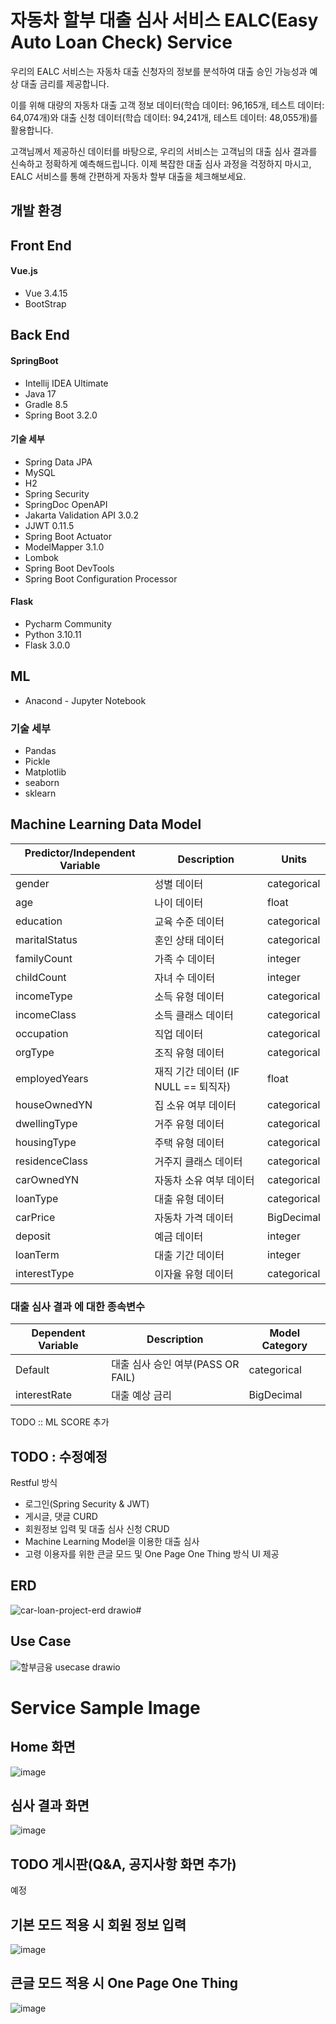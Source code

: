 # 자동차 할부 대출 심사 서비스 EALC(Easy Auto Loan Check) Service

우리의 EALC 서비스는 자동차 대출 신청자의 정보를 분석하여 대출 승인 가능성과 예상 대출 금리를 제공합니다.

이를 위해 대량의 
자동차 대출 고객 정보 데이터(학습 데이터: 96,165개, 테스트 데이터: 64,074개)와
대출 신청 데이터(학습 데이터: 94,241개, 테스트 데이터: 48,055개)를 활용합니다.

 고객님께서 제공하신 데이터를 바탕으로, 우리의 서비스는 고객님의 대출 심사 결과를 신속하고 정확하게 예측해드립니다. 
이제 복잡한 대출 심사 과정을 걱정하지 마시고, EALC 서비스를 통해 간편하게 자동차 할부 대출을 체크해보세요.









## 개발 환경

## Front End

#### Vue.js
* Vue 3.4.15
* BootStrap

## Back End

#### SpringBoot
* Intellij IDEA Ultimate 
* Java 17
* Gradle 8.5
* Spring Boot 3.2.0

#### 기술 세부
* Spring Data JPA
* MySQL
* H2
* Spring Security
* SpringDoc OpenAPI
* Jakarta Validation API 3.0.2
* JJWT 0.11.5
* Spring Boot Actuator
* ModelMapper 3.1.0
* Lombok
* Spring Boot DevTools
* Spring Boot Configuration Processor 


#### Flask
* Pycharm Community
* Python 3.10.11
* Flask 3.0.0

## ML
* Anacond - Jupyter Notebook

### 기술 세부
* Pandas
* Pickle
* Matplotlib
* seaborn
* sklearn

## Machine Learning Data Model

|Predictor/Independent Variable|Description|Units|
|------|---|---|
|gender|성별 데이터|categorical|
|age|나이 데이터|float|
|education|교육 수준 데이터|categorical|
|maritalStatus|혼인 상태 데이터|categorical|
|familyCount|가족 수 데이터|integer|
|childCount|자녀 수 데이터|integer|
|incomeType|소득 유형 데이터|categorical|
|incomeClass|소득 클래스 데이터|categorical|
|occupation|직업 데이터|categorical|
|orgType|조직 유형 데이터|categorical|
|employedYears|재직 기간 데이터 (IF NULL == 퇴직자)|float|
|houseOwnedYN|집 소유 여부 데이터|categorical|
|dwellingType|거주 유형 데이터|categorical|
|housingType|주택 유형 데이터|categorical|
|residenceClass|거주지 클래스 데이터|categorical|
|carOwnedYN|자동차 소유 여부 데이터|categorical|
|loanType|대출 유형 데이터|categorical|
|carPrice|자동차 가격 데이터|BigDecimal|
|deposit|예금 데이터|integer|
|loanTerm|대출 기간 데이터|integer|
|interestType|이자율 유형 데이터|categorical|

### 대출 심사 결과 에 대한 종속변수

|Dependent Variable|Description|Model Category|
|------|---|---|
|Default|대출 심사 승인 여부(PASS OR FAIL)|categorical|
|interestRate|대출 예상 금리|BigDecimal|


TODO :: ML SCORE 추가


## TODO : 수정예정

Restful 방식 
* 로그인(Spring Security & JWT)
* 게시글, 댓글 CURD
* 회원정보 입력 및 대출 심사 신청 CRUD
* Machine Learning Model을 이용한 대출 심사 
* 고령 이용자를 위한 큰글 모드 및 One Page One Thing 방식 UI 제공   

## ERD

![car-loan-project-erd drawio](https://github.com/XgitalBounce/car-loan-project/assets/60294084/4d322c8a-ba2d-49da-a3c2-36f6064758ab)#


## Use Case

![할부금융 usecase drawio](https://github.com/XgitalBounce/car-loan-project/assets/60294084/b9d691b9-1b56-4dad-a0e0-e63ddbe43896)


# Service Sample Image

## Home 화면
![image](https://github.com/XgitalBounce/car-loan-project/assets/60294084/15efaae3-6744-41e5-ae2f-5d783b7187a4)



## 심사 결과 화면 
![image](https://github.com/XgitalBounce/car-loan-project/assets/60294084/7a406d5d-5f6b-4593-baa7-91077844da28)

## TODO 게시판(Q&A, 공지사항 화면 추가)

예정


## 기본 모드 적용 시 회원 정보 입력

![image](https://github.com/XgitalBounce/car-loan-project/assets/60294084/6fc8e04b-fb63-4e44-9ca6-836d70c0470b)




## 큰글 모드 적용 시 One Page One Thing

![image](https://github.com/XgitalBounce/car-loan-project/assets/60294084/0a0ee997-0787-4012-8a16-d01e79eb6e7e)



